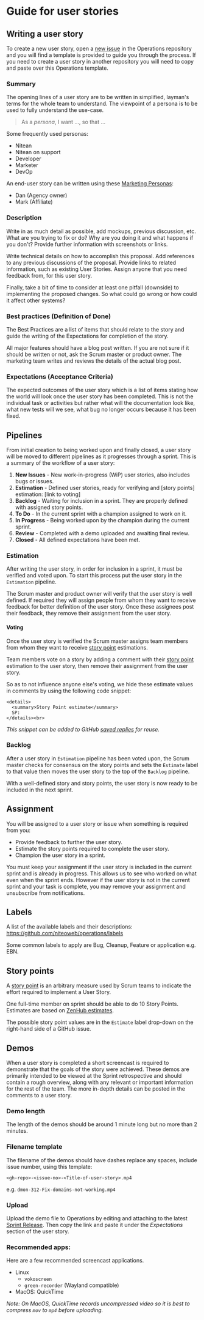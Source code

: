 # Guide for user stories

## Writing a user story

To create a new user story, open a [new issue][Operations new issue] in the Operations repository and you will find a template is provided to guide you through the process. If you need to create a user story in another repository you will need to copy and paste over this Operations template.

### Summary

The opening lines of a user story are to be written in simplified, layman's terms for the whole team to understand. The viewpoint of a persona is to be used to fully understand the use-case.

 > As a *persona*, I want ..., so that ...

Some frequently used personas:

 * Nitean
 * Nitean on support
 * Developer
 * Marketer
 * DevOp

An end-user story can be written using these [Marketing Personas]:

 * Dan (Agency owner)
 * Mark (Affiliate)

### Description

Write in as much detail as possible, add mockups, previous discussion, etc.
What are you trying to fix or do? Why are you doing it and what happens if you don't? Provide further information with screenshots or links.

Write technical details on how to accomplish this proposal. Add references to any previous discussions of the proposal. Provide links to related information, such as existing User Stories. Assign anyone that you need feedback from, for this user story.

Finally, take a bit of time to consider at least one pitfall (downside) to implementing the proposed changes. So what could go wrong or how could it affect other systems?

### Best practices (Definition of Done)

The Best Practices are a list of items that should relate to the story and guide the writing of the Expectations for completion of the story.

All major features should have a blog post written. If you are not sure if it should be written or not, ask the Scrum master or product owner. The marketing team writes and reviews the details of the actual blog post.

### Expectations (Acceptance Criteria)

The expected outcomes of the user story which is a list of items stating how the world will look once the user story has been completed. This is not the individual
 task or activities but rather what will the documentation look like, what new tests will we see, what bug no longer occurs because it has been fixed.


## Pipelines

From initial creation to being worked upon and finally closed, a user story will be moved to different pipelines as it progresses through a sprint. This is a summary of the workflow of a user story:

1. **New Issues** - New work-in-progress (WiP) user stories, also includes bugs or issues.
1. **Estimation** - Defined user stories, ready for verifying and [story points] estimation: [link to voting]
1. **Backlog** - Waiting for inclusion in a sprint. They are properly defined with assigned story points.
1. **To Do** - In the current sprint with a champion assigned to work on it.
1. **In Progress** - Being worked upon by the champion during the current sprint.
1. **Review** - Completed with a demo uploaded and awaiting final review.
1. **Closed** - All defined expectations have been met.

### Estimation

After writing the user story, in order for inclusion in a sprint, it must be verified and voted upon. To start this process put the user story in the `Estimation` pipeline.

The Scrum master and product owner will verify that the user story is well defined. If required they will assign people from whom they want to receive feedback for better definition of the user story. Once these assignees post their feedback, they remove their assignment from the user story.

#### Voting

Once the user story is verified the Scrum master assigns team members from whom they want to receive [story point](#story-points) estimations.

Team members vote on a story by adding a comment with their [story point](#story-points) estimation to the user story, then remove their assignment from the user story.

So as to not influence anyone else's voting, we hide these estimate values in comments by using the following code snippet:

```
<details>
  <summary>Story Point estimate</summary>
  SP:
</details><br>
```

*This snippet can be added to GitHub [saved replies](https://github.com/settings/replies) for reuse.*

### Backlog

After a user story in `Estimation` pipeline has been voted upon, the Scrum master checks for consensus on the story points and sets the `Estimate` label to that value then moves the user story to the top of the `Backlog` pipeline.

With a well-defined story and story points, the user story is now ready to be included in the next sprint.


## Assignment

You will be assigned to a user story or issue when something is required from you:

- Provide feedback to further the user story.
- Estimate the story points required to complete the user story.
- Champion the user story in a sprint.

You must keep your assignment if the user story is included in the current sprint and is already in progress. This allows us to see who worked on what even when the sprint ends. However if the user story is not in the current sprint and your task is complete, you may remove your assignment and unsubscribe from notifications.


## Labels

A list of the available labels and their descriptions:
https://github.com/niteoweb/operations/labels

Some common labels to apply are Bug, Cleanup, Feature or application e.g. EBN.


## Story points

A [story point](https://agilefaq.wordpress.com/2007/11/13/what-is-a-story-point/) is an arbitrary measure used by Scrum teams to indicate the effort required to implement a User Story.

One full-time member on sprint should be able to do 10 Story Points. Estimates are based on [ZenHub estimates](https://www.zenhub.com/blog/software-estimates/).

The possible story point values are in the `Estimate` label drop-down on the right-hand side of a GitHub issue.


## Demos

When a user story is completed a short screencast is required to demonstrate that the goals of the story were achieved. These demos are primarily intended to be viewed at the Sprint retrospective and should contain a rough overview, along with any relevant or important information for the rest of the team. The more in-depth details can be posted in the comments to a user story.

### Demo length

The length of the demos should be around 1 minute long but no more than 2 minutes.

### Filename template

The filename of the demos should have dashes replace any spaces, include issue number, using this template:

`<gh-repo>-<issue-no>-<Title-of-user-story>.mp4`

e.g. `dmon-312-Fix-domains-not-working.mp4`

### Upload

Upload the demo file to Operations by editing and attaching to the latest [Sprint Release]. Then copy the link and paste it under the *Expectations* section of the user story.

### Recommended apps:

Here are a few recommended screencast applications.

 * Linux
    * `vokoscreen`
    * `green-recorder` (Wayland compatible)
 * MacOS: QuickTime

*Note: On MacOS, QuickTime records uncompressed video so it is best to compress `mov` to `mp4` before uploading.*


[Marketing Personas]: https://intra.niteo.co/operations/personas
[Sprint Release]: https://github.com/niteoweb/operations/releases/tag/sprint_13
[Operations new issue]: https://github.com/niteoweb/operations/issues/new

